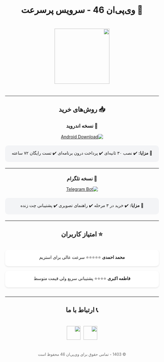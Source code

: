 <div dir="rtl" align="center">

# 🛒 وی‌پی‌ان 46 - سرویس پرسرعت

<img src="https://hair-engine.com/2/logo(BlackYellow).jpg" width="180" style="margin:25px 0">

---

## 📥 روش‌های خرید

### 📱 نسخه اندروید
[![Android Download](https://img.shields.io/badge/Download_Android_App-34A853?style=for-the-badge&logo=android&logoColor=white)](http://ewy.zuh.temporary.site/website_1a057572)

<div style="background:#f3f4f6; padding:15px; border-radius:10px; margin:20px 0">
🎯 <strong>مزایا:</strong>  
✔️ نصب ۳۰ ثانیه‌ای  
✔️ پرداخت درون برنامه‌ای  
✔️ تست رایگان ۷۲ ساعته
</div>

---

### 🤖 نسخه تلگرام
[![Telegram Bot](https://img.shields.io/badge/Open_Telegram_Bot-26A5E4?style=for-the-badge&logo=telegram&logoColor=white)](https://t.me/VPN46BOT)

<div style="background:#f3f4f6; padding:15px; border-radius:10px; margin:20px 0">
🎯 <strong>مزایا:</strong>  
✔️ خرید در ۳ مرحله  
✔️ راهنمای تصویری  
✔️ پشتیبانی چت زنده
</div>

---

## ⭐ امتیاز کاربران

<div style="display: grid; gap: 15px; margin: 30px 0">

<div style="background: white; padding: 15px; border-radius: 10px; box-shadow: 0 2px 4px rgba(0,0,0,0.1)">
<b>محمد احمدی</b>  
⭐⭐⭐⭐⭐  
سرعت عالی برای استریم
</div>

<div style="background: white; padding: 15px; border-radius: 10px; box-shadow: 0 2px 4px rgba(0,0,0,0.1)">
<b>فاطمه اکبری</b>  
⭐⭐⭐⭐  
پشتیبانی سریع ولی قیمت متوسط
</div>

</div>

---

## 📞 ارتباط با ما

<div style="display: flex; gap: 10px; justify-content: center; margin:40px 0">
<a href="https://t.me/VPN46BOT">
<img src="https://img.icons8.com/fluency/48/telegram-app.png" width="45">
</a>

<a href="https://instagram.com/vpn46">
<img src="https://img.icons8.com/fluency/48/instagram-new.png" width="45">
</a>
</div>

<p style="color: #666; font-size:0.9em">© 1403 - تمامی حقوق برای وی‌پی‌ان 46 محفوظ است</p>

</div>
